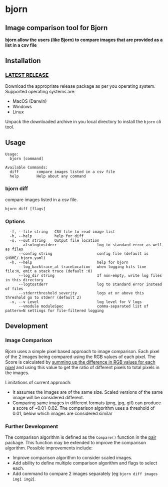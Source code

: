 # bjorn

## Image comparison tool for Bjorn

**bjorn allow the users (like Bjorn) to compare images that are provided as a list in a csv file**

## Installation
### [LATEST RELEASE](https://github.com/ganeshmannamal/bjorn/releases/latest)
Download the appropriate release package as per you operating system. Supported operating systems are:
 * MacOS (Darwin)
 * Windows
 * Linux
 
Unpack the downloaded archive in you local directory to install the `bjorn` cli tool.

## Usage
```
Usage:
  bjorn [command]

Available Commands:
  diff        compare images listed in a csv file
  help        Help about any command
```

### bjorn diff

compare images listed in a csv file.

```
bjorn diff [flags]
```

### Options

```
  -f, --file string   CSV file to read image list
  -h, --help          help for diff
  -o, --out string    Output file location
      --alsologtostderr                  log to standard error as well as files
      --config string                    config file (default is $HOME/.bjorn.yaml)
  -h, --help                             help for bjorn
      --log_backtrace_at traceLocation   when logging hits line file:N, emit a stack trace (default :0)
      --log_dir string                   If non-empty, write log files in this directory
      --logtostderr                      log to standard error instead of files
      --stderrthreshold severity         logs at or above this threshold go to stderr (default 2)
  -v, --v Level                          log level for V logs
      --vmodule moduleSpec               comma-separated list of pattern=N settings for file-filtered logging
```

## Development

### Image Comparison
Bjorn uses a simple pixel based approach to image comparison. Each pixel of the 2 images being compared using the RGB values of each pixel.
The Score is calculated by [summing up the difference in RGB values for each pixel](https://github.com/ganeshmannamal/bjorn/blob/master/pkg/pair/pair.go#L48) and using this value to get the ratio of different pixels to total pixels in the images.
 
Limitations of current approach:
 * It assumes the images are of the same size. Scaled versions of the same image will be considered different.
 * Comparing same images in different formats (png, jpg, gif) can produce a score of ~0.01-0.02. The comparison algorithm uses a threshold of 0.01, below which images are considered similar
 
### Further Development
The comparison algorithm is defined as the `Compare()` function in the [pair](https://github.com/ganeshmannamal/bjorn/blob/master/pkg/pair/pair.go) package. This function may be extended to improve the comparison algorithm.
Possible improvements include:
 * Improve comparison algorithm to consider scaled images.
 * Add ability to define multiple comparison algorithm and flags to select each.
 * Add command to compare 2 images separately (eg `bjorn diff images img1 img2`).

